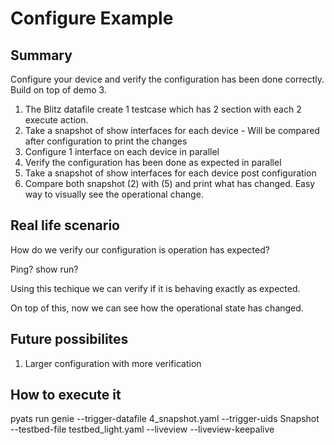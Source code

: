 # Configure Example

## Summary

Configure your device and verify the configuration has been done correctly. Build on top of demo 3.

1) The Blitz datafile create 1 testcase which has 2 section with each 2 execute action.
2) Take a snapshot of show interfaces for each device - Will be compared after configuration to print the changes
3) Configure 1 interface on each device in parallel
4) Verify the configuration has been done as expected in parallel
5) Take a snapshot of show interfaces for each device post configuration
6) Compare both snapshot (2) with (5) and print what has changed. Easy way to visually see the operational change.

## Real life scenario

How do we verify our configuration is operation has expected? 

Ping? show run?

Using this techique we can verify if it is behaving exactly as expected. 

On top of this, now we can see how the operational state has changed.

## Future possibilites

1) Larger configuration with more verification

## How to execute it

pyats run genie --trigger-datafile 4_snapshot.yaml --trigger-uids Snapshot --testbed-file testbed_light.yaml --liveview --liveview-keepalive
